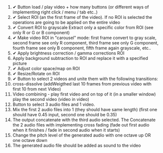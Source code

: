 1. ✔ Button load / play video + how many buttons (or different ways of implementing right click / menu / tab etc..)
2. ✔ Select ROI (an the first frame of the video). If no ROI is selected the operations are going to be applied on the entire video
3. ✔ Convert ROI to grayscale
   Extract only a specific color from ROI (see only R or G or B component)
4. ✔ Make video ROI in "carousel" mode: first frame convert to gray scale, second frame see only R component, third frame see only G component, fourth frame see only B component, fifth frame again grayscale, etc..
5. ✔ Apply brightness correction / gamma corrections ROI
6. Apply background subtraction to ROI and replace it with a specified picture
7. ✔ Adjust color space/map on ROI
8. ✔ Resize/Rotate on ROI
9. ✔ Button to select 2 videos and unite them with the following transitions:
10. cross-dissolve (addWeigthed last 10 frames from previous video with first 10 from next Video)
11. Video combining - play first video and on top of it (in a smaller window) play the second video (video in video)
12. Button to select 3 audio files and 1 video.
13. Mix the first 2 audio files into 1 (they should have same length) (first one should have 0.45 input, second one should be 0.35)
14. The output concatenate with the third audio selected. The Concatenate the 2 audio files with implementing cross fading (fade out first audio when it finishes / fade in second audio when it starts)
15. Change the pitch level of the generated audio with one octave up OR one octave down
16. The generated audio file should be added as sound to the video
